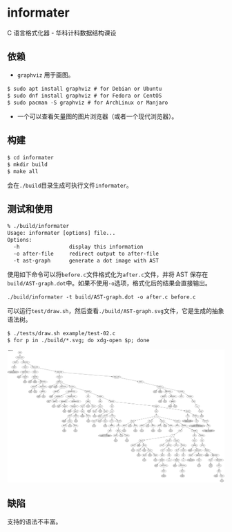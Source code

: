 # informater

C 语言格式化器 - 华科计科数据结构课设

## 依赖

- `graphviz` 用于画图。

```console
$ sudo apt install graphviz # for Debian or Ubuntu
$ sudo dnf install graphviz # for Fedora or CentOS
$ sudo pacman -S graphviz # for ArchLinux or Manjaro
```

- 一个可以查看矢量图的图片浏览器（或者一个现代浏览器）。

## 构建

```console
$ cd informater
$ mkdir build
$ make all
```

会在`./build`目录生成可执行文件`informater`。


## 测试和使用

```console
% ./build/informater
Usage: informater [options] file...
Options:
  -h                display this information
  -o after-file     redirect output to after-file
  -t ast-graph      generate a dot image with AST
```

使用如下命令可以将`before.c`文件格式化为`after.c`文件，并将 AST 保存在`build/AST-graph.dot`中。如果不使用`-o`选项，格式化后的结果会直接输出。

```console
./build/informater -t build/AST-graph.dot -o after.c before.c
```

可以运行`test/draw.sh`，然后查看`./build/AST-graph.svg`文件，它是生成的抽象语法树。

```console
$ ./tests/draw.sh example/test-02.c
$ for p in ./build/*.svg; do xdg-open $p; done
```
![ast-example](./images/AST-graph.svg)

## 缺陷

支持的语法不丰富。

